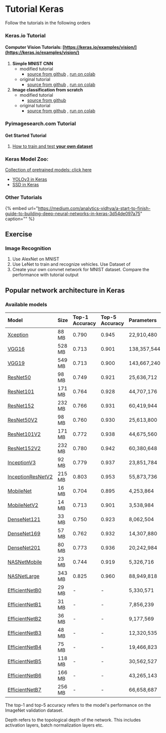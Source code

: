 # Tutorial Keras

Follow the tutorials in the following orders

### Keras.io Tutorial

#### Computer Vision Tutorials: [https://keras.io/examples/vision/](https://keras.io/examples/vision/)

1. **Simple MNIST CNN**
   * modified tutorial
     * [source from github](https://github.com/ykkimhgu/dl-tutorial/blob/master/Keras/cnn/keras_tutorial_MNIST_ykk.ipynb) ,  [run on colab](https://colab.research.google.com/github/ykkimhgu/dl-tutorial/blob/master/Keras/cnn/keras_tutorial_MNIST_ykk.ipynb)
   * original tutorial
     * [source  from github](https://github.com/keras-team/keras-io/blob/master/examples/vision/mnist_convnet.py) ,  [run on colab](https://colab.research.google.com/github/keras-team/keras-io/blob/master/examples/vision/ipynb/mnist_convnet.ipynb)
2. **Image classification from scratch**
   * modified tutorial
     * [ source from github](https://github.com/ykkimhgu/dl-tutorial/blob/master/Keras/cnn/Keras_tutorial_image_classification_from_scratch.ipynb)
   * original tutorial
     * [source from github](https://github.com/keras-team/keras-io/blob/master/examples/vision/image_classification_from_scratch.py) ,  [run on colab](https://colab.research.google.com/github/keras-team/keras-io/blob/master/examples/vision/ipynb/image_classification_from_scratch.ipynb#scrollTo=YSKPuW9AlAV8)

### Pyimagesearch.com Tutorial

#### Get Started Tutorial

1. [How to train and test **your own dataset**](https://www.pyimagesearch.com/2018/09/10/keras-tutorial-how-to-get-started-with-keras-deep-learning-and-python/) 

### Keras Model Zoo:

[Collection of pretrained models: click here](https://modelzoo.co/framework/keras)

* [YOLOv3 in Keras](https://modelzoo.co/model/keras-yolov3)
* [SSD in Keras](https://modelzoo.co/model/single-shot-multibox-detector-keras)

### Other Tutorials

{% embed url="https://medium.com/analytics-vidhya/a-start-to-finish-guide-to-building-deep-neural-networks-in-keras-3d54de097a75" caption="" %}

## Exercise

### Image Recognition

1. Use AlexNet on MNIST
2. Use LeNet to train and recognize vehicles. Use Dataset of 
3. Create your own convnet network for MNIST dataset. Compare the performance with tutorial output

## Popular network architecture in Keras

### Available models <a id="available-models"></a>

| Model | Size | Top-1 Accuracy | Top-5 Accuracy | Parameters | Depth |
| :--- | :--- | :--- | :--- | :--- | :--- |
| [Xception](https://keras.io/api/applications/xception) | 88 MB | 0.790 | 0.945 | 22,910,480 | 126 |
| [VGG16](https://keras.io/api/applications/vgg/#vgg16-function) | 528 MB | 0.713 | 0.901 | 138,357,544 | 23 |
| [VGG19](https://keras.io/api/applications/vgg/#vgg19-function) | 549 MB | 0.713 | 0.900 | 143,667,240 | 26 |
| [ResNet50](https://keras.io/api/applications/resnet/#resnet50-function) | 98 MB | 0.749 | 0.921 | 25,636,712 | - |
| [ResNet101](https://keras.io/api/applications/resnet/#resnet101-function) | 171 MB | 0.764 | 0.928 | 44,707,176 | - |
| [ResNet152](https://keras.io/api/applications/resnet/#resnet152-function) | 232 MB | 0.766 | 0.931 | 60,419,944 | - |
| [ResNet50V2](https://keras.io/api/applications/resnet/#resnet50v2-function) | 98 MB | 0.760 | 0.930 | 25,613,800 | - |
| [ResNet101V2](https://keras.io/api/applications/resnet/#resnet101v2-function) | 171 MB | 0.772 | 0.938 | 44,675,560 | - |
| [ResNet152V2](https://keras.io/api/applications/resnet/#resnet152v2-function) | 232 MB | 0.780 | 0.942 | 60,380,648 | - |
| [InceptionV3](https://keras.io/api/applications/inceptionv3) | 92 MB | 0.779 | 0.937 | 23,851,784 | 159 |
| [InceptionResNetV2](https://keras.io/api/applications/inceptionresnetv2) | 215 MB | 0.803 | 0.953 | 55,873,736 | 572 |
| [MobileNet](https://keras.io/api/applications/mobilenet) | 16 MB | 0.704 | 0.895 | 4,253,864 | 88 |
| [MobileNetV2](https://keras.io/api/applications/mobilenet/#mobilenetv2-function) | 14 MB | 0.713 | 0.901 | 3,538,984 | 88 |
| [DenseNet121](https://keras.io/api/applications/densenet/#densenet121-function) | 33 MB | 0.750 | 0.923 | 8,062,504 | 121 |
| [DenseNet169](https://keras.io/api/applications/densenet/#densenet169-function) | 57 MB | 0.762 | 0.932 | 14,307,880 | 169 |
| [DenseNet201](https://keras.io/api/applications/densenet/#densenet201-function) | 80 MB | 0.773 | 0.936 | 20,242,984 | 201 |
| [NASNetMobile](https://keras.io/api/applications/nasnet/#nasnetmobile-function) | 23 MB | 0.744 | 0.919 | 5,326,716 | - |
| [NASNetLarge](https://keras.io/api/applications/nasnet/#nasnetlarge-function) | 343 MB | 0.825 | 0.960 | 88,949,818 | - |
| [EfficientNetB0](https://keras.io/api/applications/efficientnet/#efficientnetb0-function) | 29 MB | - | - | 5,330,571 | - |
| [EfficientNetB1](https://keras.io/api/applications/efficientnet/#efficientnetb1-function) | 31 MB | - | - | 7,856,239 | - |
| [EfficientNetB2](https://keras.io/api/applications/efficientnet/#efficientnetb2-function) | 36 MB | - | - | 9,177,569 | - |
| [EfficientNetB3](https://keras.io/api/applications/efficientnet/#efficientnetb3-function) | 48 MB | - | - | 12,320,535 | - |
| [EfficientNetB4](https://keras.io/api/applications/efficientnet/#efficientnetb4-function) | 75 MB | - | - | 19,466,823 | - |
| [EfficientNetB5](https://keras.io/api/applications/efficientnet/#efficientnetb5-function) | 118 MB | - | - | 30,562,527 | - |
| [EfficientNetB6](https://keras.io/api/applications/efficientnet/#efficientnetb6-function) | 166 MB | - | - | 43,265,143 | - |
| [EfficientNetB7](https://keras.io/api/applications/efficientnet/#efficientnetb7-function) | 256 MB | - | - | 66,658,687 | - |

The top-1 and top-5 accuracy refers to the model's performance on the ImageNet validation dataset.

Depth refers to the topological depth of the network. This includes activation layers, batch normalization layers etc.



